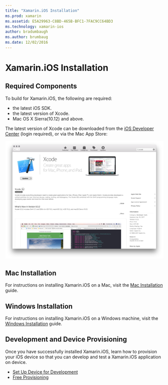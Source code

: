 ```yaml
---
title: "Xamarin.iOS Installation"
ms.prod: xamarin
ms.assetid: E5A29963-C8BD-465B-BFC1-7FAC9CC64BD3
ms.technology: xamarin-ios
author: bradumbaugh
ms.author: brumbaug
ms.date: 12/02/2016
---
```


# Xamarin.iOS Installation

## Required Components

To build for Xamarin.iOS, the following are required:

-	 the latest iOS SDK.
-	 the latest version of Xcode.
-	 Mac OS X Sierra(10.12) and above.

The latest version of Xcode can be downloaded from the [iOS Developer Center](https://developer.apple.com/devcenter/ios/index.action#downloads) (login required), or via the Mac App Store:

![](images/xcode.png "Xcode in the Mac App Store")

## Mac Installation

For instructions on installing Xamarin.iOS on a Mac, visit the [Mac Installation](https://docs.microsoft.com/visualstudio/mac/installation) guide.


## Windows Installation

For instructions on installing Xamarin.iOS on a Windows machine, visit the [Windows Installation](~/ios/get-started/installation/windows/index.md) guide.

## Development and Device Provisioning

Once you have successfully installed Xamarin.iOS, learn how to provision your iOS device so that you can develop and test a Xamarin.iOS application on device.

* [Set Up Device for Development](device-provisioning/index.md)
* [Free Provisioning](~/ios/get-started/installation/device-provisioning/free-provisioning.md)
